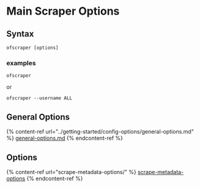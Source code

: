 # Main Scraper Options

## Syntax

```
ofscraper [options]
```

### examples

```
ofscraper
```

or

```
ofscraper --username ALL
```

## General Options

{% content-ref url="../getting-started/config-options/general-options.md" %}
[general-options.md](../getting-started/config-options/general-options.md)
{% endcontent-ref %}

## Options

{% content-ref url="scrape-metadata-options/" %}
[scrape-metadata-options](scrape-metadata-options/)
{% endcontent-ref %}
